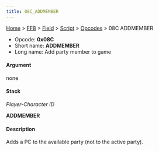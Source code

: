 ```yaml
---
title: 08C_ADDMEMBER
---
```


[Home](../../../../index.md) > [FF8](../../../../FF8.md) > [Field](../../../Field.md) > [Script](../../Script.md) > [Opcodes](../Opcodes.md) > 08C ADDMEMBER

-   Opcode: **0x08C**
-   Short name: **ADDMEMBER**
-   Long name: Add party member to game

#### Argument

none

#### Stack

  
*Player-Character ID*

**ADDMEMBER**

#### Description

Adds a PC to the available party (not to the active party).
